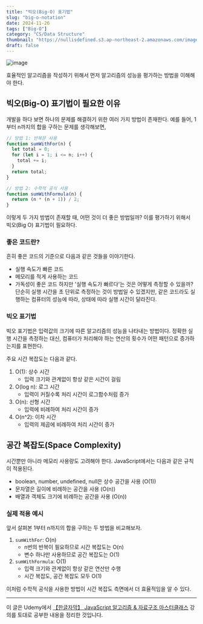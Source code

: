 ```yaml
---
title: "빅오(Big-O) 표기법"
slug: "big-o-notation"
date: 2024-11-26
tags: ["Big-O"]
category: "CS/Data Structure"
thumbnail: "https://nullisdefined.s3.ap-northeast-2.amazonaws.com/images/f33e7091d0a8cb916e89b70eced5c553.png"
draft: false
---
```

![image](https://nullisdefined.s3.ap-northeast-2.amazonaws.com/images/f33e7091d0a8cb916e89b70eced5c553.png)

효율적인 알고리즘을 작성하기 위해서 먼저 알고리즘의 성능을 평가하는 방법을 이해해야 한다.

## 빅오(Big-O) 표기법이 필요한 이유
개발을 하다 보면 하나의 문제를 해결하기 위한 여러 가지 방법이 존재한다. 예를 들어, 1부터 n까지의 합을 구하는 문제를 생각해보면,
```js
// 방법 1: 반복문 사용
function sumWithFor(n) {
  let total = 0;
  for (let i = 1; i <= n; i++) {
    total += i;
  }
  return total;
}

// 방법 2: 수학적 공식 사용
function sumWithFormula(n) {
  return (n * (n + 1)) / 2;
}

```
이렇게 두 가지 방법이 존재할 때, 어떤 것이 더 좋은 방법일까? 이를 평가하기 위해서 빅오(Big O) 표기법이 필요하다.

### 좋은 코드란?
흔히 좋은 코드의 기준으로 다음과 같은 것들을 이야기한다.
- 실행 속도가 빠른 코드
- 메모리를 적게 사용하는 코드
- 가독성이 좋은 코드
하지만 '실행 속도가 빠르다'는 것은 어떻게 측정할 수 있을까? 단순히 실행 시간을 초 단위로 측정하는 것이 방법일 수 있겠지만, 같은 코드라도 실행하는 컴퓨터의 성능에 따라, 상태에 따라 실행 시간이 달라진다. 
### 빅오 표기법
빅오 표기법은 입력값의 크기에 따른 알고리즘의 성능을 나타내는 방법이다. 정확한 실행 시간을 측정하는 대신, 컴퓨터가 처리해야 하는 연산의 횟수가 어떤 패턴으로 증가하는지를 표현한다.

주요 시간 복잡도는 다음과 같다.
1. O(1): 상수 시간
	- 입력 크기와 관계없이 항상 같은 시간이 걸림
2. O(log n): 로그 시간
	- 입력이 커질수록 처리 시간이 로그함수처럼 증가
3. O(n): 선형 시간
	- 입력에 비례하여 처리 시간이 증가
4. O(n^2): 이차 시간
	- 입력의 제곱에 비례하여 처리 시간이 증가

## 공간 복잡도(Space Complexity)
시간뿐만 아니라 메모리 사용량도 고려해야 한다. JavaScript에서는 다음과 같은 규칙이 적용된다.
- boolean, number, undefined, null은 상수 공간을 사용 (O(1))
- 문자열은 길이에 비례하는 공간을 사용 (O(n))
- 배열과 객체도 크기에 비례하는 공간을 사용 (O(n))
### 실제 적용 예시
앞서 살펴본 1부터 n까지의 합을 구하는 두 방법을 비교해보자.
1. `sumWithFor`: O(n)
    - n번의 반복이 필요하므로 시간 복잡도는 O(n)
    - 변수 하나만 사용하므로 공간 복잡도는 O(1)
2. `sumWithFormula`: O(1)
    - 입력 크기와 관계없이 항상 같은 연산만 수행
    - 시간 복잡도, 공간 복잡도 모두 O(1)

이처럼 수학적 공식을 사용한 방법이 시간 복잡도 측면에서 더 효율적임을 알 수 있다.

---
이 글은 Udemy에서 [【한글자막】 JavaScript 알고리즘 & 자료구조 마스터클래스](https://www.udemy.com/course/best-javascript-data-structures/) 강의를 토대로 공부한 내용을 정리한 것입니다.